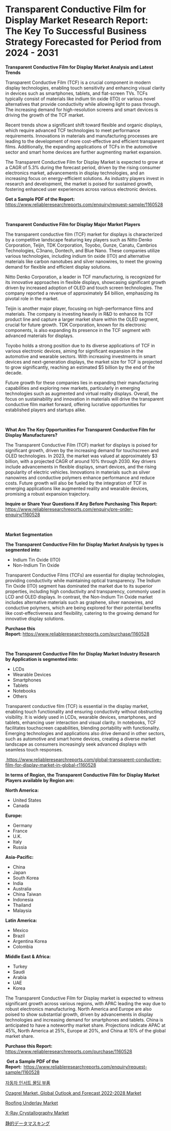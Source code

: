 <p><h1>Transparent Conductive Film for Display Market Research Report: The Key To Successful Business Strategy Forecasted for Period from 2024 - 2031</h1></p><p><strong>Transparent Conductive Film for Display Market Analysis and Latest Trends</strong></p>
<p><p>Transparent Conductive Film (TCF) is a crucial component in modern display technologies, enabling touch sensitivity and enhancing visual clarity in devices such as smartphones, tablets, and flat-screen TVs. TCFs typically consist of materials like indium tin oxide (ITO) or various novel alternatives that provide conductivity while allowing light to pass through. The increasing demand for high-resolution screens and smart devices is driving the growth of the TCF market. </p><p>Recent trends show a significant shift toward flexible and organic displays, which require advanced TCF technologies to meet performance requirements. Innovations in materials and manufacturing processes are leading to the development of more cost-effective and efficient transparent films. Additionally, the expanding applications of TCFs in the automotive sector and smart home devices are further augmenting market expansion. </p><p>The Transparent Conductive Film for Display Market is expected to grow at a CAGR of 5.3% during the forecast period, driven by the rising consumer electronics market, advancements in display technologies, and an increasing focus on energy-efficient solutions. As industry players invest in research and development, the market is poised for sustained growth, fostering enhanced user experiences across various electronic devices.</p></p>
<p><strong>Get a Sample PDF of the Report:&nbsp;</strong> <a href="https://www.reliableresearchreports.com/enquiry/request-sample/1160528">https://www.reliableresearchreports.com/enquiry/request-sample/1160528</a></p>
<p>&nbsp;</p>
<p><strong>Transparent Conductive Film for Display Major Market Players</strong></p>
<p><p>The transparent conductive film (TCF) market for displays is characterized by a competitive landscape featuring key players such as Nitto Denko Corporation, Teijin, TDK Corporation, Toyobo, Gunze, Canatu, Cambrios Technologies, C3nano, Dontech, and Blue Nano. These companies utilize various technologies, including indium tin oxide (ITO) and alternative materials like carbon nanotubes and silver nanowires, to meet the growing demand for flexible and efficient display solutions.</p><p>Nitto Denko Corporation, a leader in TCF manufacturing, is recognized for its innovative approaches in flexible displays, showcasing significant growth driven by increased adoption of OLED and touch screen technologies. The company reported a revenue of approximately $4 billion, emphasizing its pivotal role in the market.</p><p>Teijin is another major player, focusing on high-performance films and materials. The company is investing heavily in R&D to enhance its TCF product line and capture a larger market share within the OLED segment, crucial for future growth. TDK Corporation, known for its electronic components, is also expanding its presence in the TCF segment with advanced materials for displays.</p><p>Toyobo holds a strong position due to its diverse applications of TCF in various electronic devices, aiming for significant expansion in the automotive and wearable sectors. With increasing investments in smart devices and next-generation displays, the market size for TCF is projected to grow significantly, reaching an estimated $5 billion by the end of the decade.</p><p>Future growth for these companies lies in expanding their manufacturing capabilities and exploring new markets, particularly in emerging technologies such as augmented and virtual reality displays. Overall, the focus on sustainability and innovation in materials will drive the transparent conductive film market forward, offering lucrative opportunities for established players and startups alike.</p></p>
<p>&nbsp;</p>
<p><strong>What Are The Key Opportunities For Transparent Conductive Film for Display Manufacturers?</strong></p>
<p><p>The Transparent Conductive Film (TCF) market for displays is poised for significant growth, driven by the increasing demand for touchscreen and OLED technologies. In 2023, the market was valued at approximately $3 billion, with a projected CAGR of around 10% through 2030. Key drivers include advancements in flexible displays, smart devices, and the rising popularity of electric vehicles. Innovations in materials such as silver nanowires and conductive polymers enhance performance and reduce costs. Future growth will also be fueled by the integration of TCF in emerging applications like augmented reality and wearable devices, promising a robust expansion trajectory.</p></p>
<p><strong>Inquire or Share Your Questions If Any Before Purchasing This Report:</strong> <a href="https://www.reliableresearchreports.com/enquiry/pre-order-enquiry/1160528">https://www.reliableresearchreports.com/enquiry/pre-order-enquiry/1160528</a></p>
<p>&nbsp;</p>
<p><strong>Market Segmentation</strong></p>
<p><strong>The Transparent Conductive Film for Display Market Analysis by types is segmented into:</strong></p>
<p><ul><li>Indium Tin Oxide (ITO)</li><li>Non-Indium Tin Oxide</li></ul></p>
<p><p>Transparent Conductive Films (TCFs) are essential for display technologies, providing conductivity while maintaining optical transparency. The Indium Tin Oxide (ITO) segment has dominated the market due to its superior properties, including high conductivity and transparency, commonly used in LCD and OLED displays. In contrast, the Non-Indium Tin Oxide market includes alternative materials such as graphene, silver nanowires, and conductive polymers, which are being explored for their potential benefits like cost-effectiveness and flexibility, catering to the growing demand for innovative display solutions.</p></p>
<p><strong>Purchase this Report:&nbsp;</strong><a href="https://www.reliableresearchreports.com/purchase/1160528">https://www.reliableresearchreports.com/purchase/1160528</a></p>
<p>&nbsp;</p>
<p><strong>The Transparent Conductive Film for Display Market Industry Research by Application is segmented into:</strong></p>
<p><ul><li>LCDs</li><li>Wearable Devices</li><li>Smartphones</li><li>Tablets</li><li>Notebooks</li><li>Others</li></ul></p>
<p><p>Transparent conductive film (TCF) is essential in the display market, enabling touch functionality and ensuring conductivity without obstructing visibility. It is widely used in LCDs, wearable devices, smartphones, and tablets, enhancing user interaction and visual clarity. In notebooks, TCF facilitates touchscreen capabilities, blending portability with functionality. Emerging technologies and applications also drive demand in other sectors, such as automotive and smart home devices, creating a diverse market landscape as consumers increasingly seek advanced displays with seamless touch responses.</p></p>
<p><a href="https://www.reliableresearchreports.com/global-transparent-conductive-film-for-display-market-in-global-r1160528">&nbsp;https://www.reliableresearchreports.com/global-transparent-conductive-film-for-display-market-in-global-r1160528</a></p>
<p><strong>In terms of Region, the Transparent Conductive Film for Display Market Players available by Region are:</strong></p>
<p>
    <p> <strong> North America: </strong>
        <ul>
            <li>United States</li>
            <li>Canada</li>
        </ul>
        </p> 
    <p> <strong> Europe: </strong>
        <ul>
            <li>Germany</li>
            <li>France</li>
            <li>U.K.</li>
            <li>Italy</li>
            <li>Russia</li>
        </ul>
        </p> 
    <p> <strong> Asia-Pacific: </strong>
        <ul>
            <li>China</li>
            <li>Japan</li>
            <li>South Korea</li>
            <li>India</li>
            <li>Australia</li>
            <li>China Taiwan</li>
            <li>Indonesia</li>
            <li>Thailand</li>
            <li>Malaysia</li>
        </ul>
        </p> 
    <p> <strong> Latin America: </strong>
        <ul>
            <li>Mexico</li>
            <li>Brazil</li>
            <li>Argentina Korea</li>
            <li>Colombia</li>
        </ul>
        </p> 
    <p> <strong> Middle East & Africa: </strong>
        <ul>
            <li>Turkey</li>
            <li>Saudi</li>
            <li>Arabia</li>
            <li>UAE</li>
            <li>Korea</li>
        </ul>
    </p>
    </p>
<p><p>The Transparent Conductive Film for Display market is expected to witness significant growth across various regions, with APAC leading the way due to robust electronics manufacturing. North America and Europe are also poised to show substantial growth, driven by advancements in display technologies and increasing demand for smartphones and tablets. China is anticipated to have a noteworthy market share. Projections indicate APAC at 45%, North America at 25%, Europe at 20%, and China at 10% of the global market share.</p></p>
<p><strong>Purchase this Report: </strong><a href="https://www.reliableresearchreports.com/purchase/1160528">https://www.reliableresearchreports.com/purchase/1160528</a></p>
<p>&nbsp;<strong>Get a Sample PDF of the Report:&nbsp;&nbsp;</strong><a href="https://www.reliableresearchreports.com/enquiry/request-sample/1160528">https://www.reliableresearchreports.com/enquiry/request-sample/1160528</a></p>
<p><strong></strong></p>
<p><p><a href="https://medium.com/@vlcostes/%EC%84%B8%EA%B3%84-automotive-insert-molding-components-market-%EC%9D%80-2024%EC%97%90%EC%84%9C-2031%EB%A1%9C-%EC%97%B0%ED%8F%89%EA%B7%A0-%EC%A6%9D%EA%B0%80%EC%9C%A8%EC%9D%84-%EB%B3%B4%EC%9D%BC-%EA%B2%83%EC%9C%BC%EB%A1%9C-%EC%98%88%EC%83%81%EB%90%A9%EB%8B%88%EB%8B%A4-c9e0f6841fe9">자동차 인서트 몰딩 부품</a></p><p><a href="https://medium.com/@mallieblock/the-global-ozagrel-market-global-outlook-and-forecast-2022-2028-market-identifies-drivers-5d0947b650da">Ozagrel Market, Global Outlook and Forecast 2022-2028 Market</a></p><p><a href="https://issuu.com/reportprime-2/docs/roofing-underlay-market-size-2030.p_296ce08a236960">Roofing Underlay Market</a></p><p><a href="https://github.com/bmorecock/Market-Research-Report-List-5/blob/main/x-ray-crystallography-market.md">X-Ray Crystallography Market</a></p><p><a href="https://medium.com/@maximuskihn1939/static-data-masking-market-%E3%81%AF-%E3%82%B3%E3%82%B9%E3%83%88%E7%AE%A1%E7%90%86%E3%81%A8%E5%8A%B9%E7%8E%87%E5%90%91%E4%B8%8A%E3%82%92%E5%84%AA%E5%85%88%E3%81%97%E3%81%BE%E3%81%99-%E3%81%95%E3%82%89%E3%81%AB-%E5%A0%B1%E5%91%8A%E6%9B%B8%E3%81%AF%E5%B8%82%E5%A0%B4%E3%81%AE%E9%9C%80%E8%A6%81%E9%9D%A2%E3%81%A8%E4%BE%9B%E7%B5%A6%E9%9D%A2%E3%81%AE%E4%B8%A1%E6%96%B9%E3%82%92%E3%82%AB%E3%83%90%E3%83%BC%E3%81%97%E3%81%A6%E3%81%84%E3%81%BE%E3%81%99-static-data-masking-e4eda4177350">静的データマスキング</a></p></p>